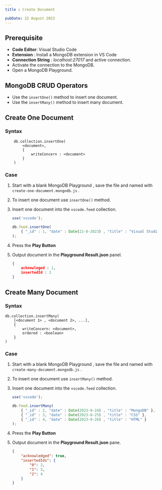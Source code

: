 ```yaml
---
title : Create Document

pubDate: 22 August 2023
---
```


## Prerequisite

- **Code Editor**: Visual Studio Code
- **Extension** : Install a MongoDB extension in VS Code
- **Connection String** : *localhost:27017* and active connection.
- Activate the connection to the MongoDB.
- Open a MongoDB Playground.

## MongoDB CRUD Operators

- Use the `insertOne()` method to insert one document.
- Use the `insertMany()` method to insert many document.

## Create One Document

### Syntax

```mongodb title="Syntax"
    db.collection.insertOne(
        <document>,
        {
            writeConcern : <document>
        }
    )
```

### Case

1. Start with a blank MongoDB Playground , save the file and named with `create-one-document.mongodb.js` .
2. To insert one document use `insertOne()` method.
3. Insert one document into the `vscode.feed` collection.

    ```js title="create-document.mongodb.js"
    use('vscode');

    db.feed.insertOne(
        { "_id" : 1, "date" : Date(22-8-2023) , "title" : "Visual Studio Code" }
    );
    ```

4. Press the **Play Button** 
5. Output document in the **Playground Result.json** panel.

    ```json title="Playground Result.json"
    {
        acknowleged : 1,
        insertedId : 1
    }
    ```

## Create Many Document

### Syntax

```mongodb title="Syntax"
db.collection.insertMany(
    [<document 1> , <document 2>, ...],
    {
        writeConcern: <document>,
        ordered : <boolean>
    }
)
```

### Case

1. Start with a blank MongoDB Playground , save the file and named with `create-many-document.mongodb.js` .
2. To insert one document use `insertMany()` method.
3. Insert one document into the `vscode.feed` collection.

    ```js title="create-document.mongodb.js"
    use('vscode');

    db.feed.insertMany(
        { "_id" : 2, "date" : Date(2023-8-24) , "title" : "MongoDB" },
        { "_id" : 3, "date" : Date(2023-8-25) , "title" : "CSS" },
        { "_id" : 4, "date" : Date(2023-8-26) , "title" : "HTML" }
    );
    ```

4. Press the **Play Button** 
5. Output document in the **Playground Result.json** pane.

    ```json title="Playground Result.json"
    {
        "acknowledged": true,
        "insertedIds": {
            "0": 2,
            "1": 3,
            "2": 4
        }
    }   
    ```

[](#top)